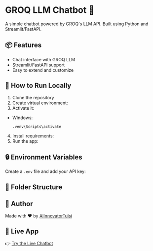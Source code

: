 # GROQ LLM Chatbot 🤖

A simple chatbot powered by GROQ's LLM API. Built using Python and Streamlit/FastAPI.

## 📦 Features

- Chat interface with GROQ LLM
- Streamlit/FastAPI support
- Easy to extend and customize

## 🚀 How to Run Locally

1. Clone the repository
2. Create virtual environment:
3. Activate it:
- Windows:
  ```
  .venv\Scripts\activate
  ```
4. Install requirements:
5. Run the app:

## 🔒 Environment Variables

Create a `.env` file and add your API key:


## 📁 Folder Structure


## 🙌 Author

Made with ❤️ by [AIInnovatorTulsi](https://github.com/AIInnovatorTulsi)

## 🔗 Live App

👉 [Try the Live Chatbot](https://groqllmbot-zf8wjwc39lxjkgfpxr2fwg.streamlit.app/)

